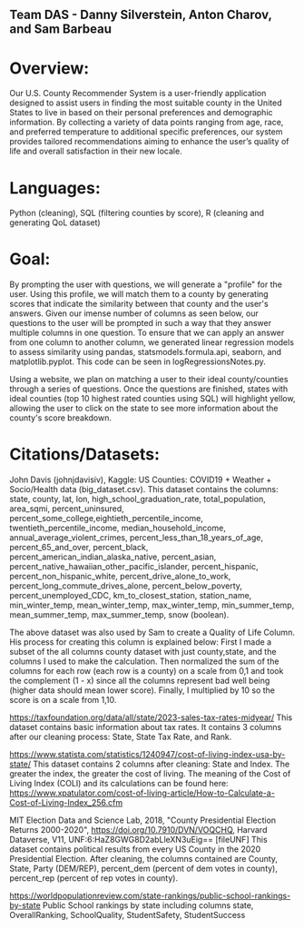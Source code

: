 ## Team DAS - Danny Silverstein, Anton Charov, and Sam Barbeau

# Overview: 
Our U.S. County Recommender System is a user-friendly application designed to assist users in finding the most suitable county in the United States to live in based on their personal preferences and demographic information. By collecting a variety of data points ranging from age, race, and preferred temperature to additional specific preferences, our system provides tailored recommendations aiming to enhance the user’s quality of life and overall satisfaction in their new locale.

# Languages: 
Python (cleaning), SQL (filtering counties by score), R (cleaning and generating QoL dataset)

# Goal:
By prompting the user with questions, we will generate a "profile" for the user. Using this profile, we will match them to a county by generating scores that indicate the similarity between that county and the user's answers. Given our imense number of columns as seen below, our questions to the user will be prompted in such a way that they answer multiple columns in one question. To ensure that we can apply an answer from one column to another column, we generated linear regression models to assess similarity using pandas, statsmodels.formula.api, seaborn, and matplotlib.pyplot. This code can be seen in logRegressionsNotes.py. 

Using a website, we plan on matching a user to their ideal county/counties through a series of questions. Once the questions are finished, states with ideal counties (top 10 highest rated counties using SQL) will highlight yellow, allowing the user to click on the state to see more information about the county's score breakdown. 

# Citations/Datasets:
John Davis (johnjdavisiv), Kaggle: US Counties: COVID19 + Weather + Socio/Health data (big_dataset.csv). 
This dataset contains the columns: state, county, lat, lon, high_school_graduation_rate, total_population, area_sqmi, percent_uninsured, percent_some_college,eightieth_percentile_income, twentieth_percentile_income, median_household_income, annual_average_violent_crimes, percent_less_than_18_years_of_age, percent_65_and_over, percent_black, percent_american_indian_alaska_native, percent_asian, percent_native_hawaiian_other_pacific_islander, percent_hispanic, percent_non_hispanic_white, percent_drive_alone_to_work, percent_long_commute_drives_alone, percent_below_poverty, percent_unemployed_CDC, km_to_closest_station, station_name, min_winter_temp, mean_winter_temp, max_winter_temp, min_summer_temp, mean_summer_temp, max_summer_temp, snow (boolean).

The above dataset was also used by Sam to create a Quality of Life Column. His process for creating this column is explained below:
First I made a subset of the all columns county dataset with just county,state, and the columns I used to make the calculation. Then normalized the sum of the columns for each row (each row is a county) on a scale from 0,1 and took the complement (1 - x) since all the columns represent bad well being (higher data should mean lower score). Finally, I multiplied by 10 so the score is on a scale from 1,10.

https://taxfoundation.org/data/all/state/2023-sales-tax-rates-midyear/
This dataset contains basic information about tax rates. It contains 3 columns after our cleaning process: State, State Tax Rate, and Rank.

https://www.statista.com/statistics/1240947/cost-of-living-index-usa-by-state/
This dataset contains 2 columns after cleaning: State and Index. The greater the index, the greater the cost of living. The meaning of the Cost of Living Index (COLI) and its calculations can be found here: https://www.xpatulator.com/cost-of-living-article/How-to-Calculate-a-Cost-of-Living-Index_256.cfm

MIT Election Data and Science Lab, 2018, "County Presidential Election Returns 2000-2020", https://doi.org/10.7910/DVN/VOQCHQ, Harvard Dataverse, V11, UNF:6:HaZ8GWG8D2abLleXN3uEig== [fileUNF]
This dataset contains political results from every US County in the 2020 Presidential Election. After cleaning, the columns contained are County, State, Party (DEM/REP), percent_dem (percent of dem votes in county), percent_rep (percent of rep votes in county).

https://worldpopulationreview.com/state-rankings/public-school-rankings-by-state
Public School rankings by state including columns state, OverallRanking, SchoolQuality, StudentSafety, StudentSuccess
